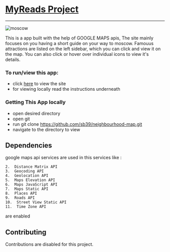 # [MyReads Project](https://moscowtourguide.herokuapp.com)
****
![moscow](https://user-images.githubusercontent.com/28492382/48681095-4ea09980-ebc6-11e8-99d5-488ef14261bd.png)


This is a app built with the help of GOOGLE MAPS apis, The site mainly focuses on you having a short guide on your way to moscow.
Famouus attractions are listed on the left sidebar, which you can click and view it on the map. You can also click or hover over 
individual icons to view it's details.



### To run/view this app:

* click [here](https://moscowtourguide.herokuapp.com) to view the site
* for viewing locally read the instructions underneath

### Getting This App locally

* open desired directory 
* open git
* run git clone https://github.com/sb39/neighbourhood-map.git
* navigate to the directory to view


## Dependencies 

google maps api services are used in this 
services like :
```1.  Directions API
2.  Distance Matrix API
3.  Geocoding API
4.  Geolocation API
5.  Maps Elevation API	
6.  Maps JavaScript API	
7.  Maps Static API
8.  Places API
9.  Roads API
10.  Street View Static API	
11.  Time Zone API
```
are enabled

## Contributing

Contributions are disabled for this project. 
